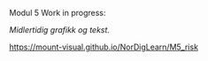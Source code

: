 

Modul 5 Work in progress:

*Midlertidig grafikk og tekst.*

https://mount-visual.github.io/NorDigLearn/M5_risk
